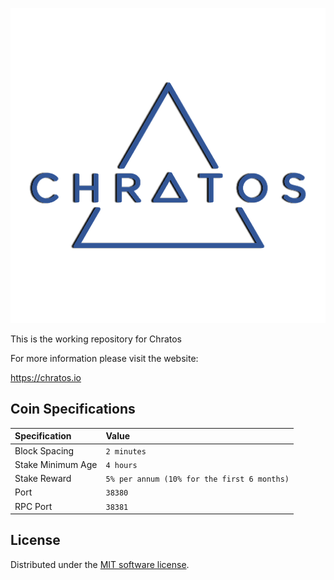 ![Chratos](./img/logo-extended.png)

This is the working repository for  Chratos

For more information please visit the website:

https://chratos.io

## Coin Specifications

| Specification | Value |
|:-----------|:-----------|
| Block Spacing | `2 minutes` |
| Stake Minimum Age | `4 hours` |
| Stake Reward | `5% per annum (10% for the first 6 months)` |
| Port | `38380` |
| RPC Port | `38381` |

License
---------------------
Distributed under the [MIT software license](http://www.opensource.org/licenses/mit-license.php).
